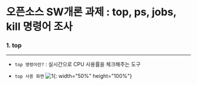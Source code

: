 # 오픈소스 SW개론 과제 : top, ps, jobs, kill 명령어 조사 
### 1. top
---
- ```top 명령어란?``` : 실시간으로 CPU 사용률을 체크해주는 도구

- ```top 사용 화면```
![1](https://github.com/ddoging2/ddoging2.github.io/assets/171368038/7c2f0a12-c34c-46d2-bd2c-3923aa478564){: width="50%" height="100%"}

